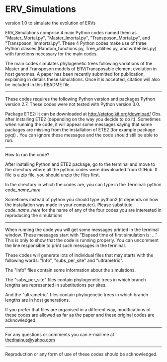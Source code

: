 # ERV_Simulations
version 1.0 to simulate the evolution of ERVs

ERV_Simulations comprise 4 main Python codes named them as "Master_Mortal.py", "Master_Imortal.py", "Transposon_Mortal.py", and "Transposon_Immortal.py".
These 4 Python codes make use of three Python classes (Random_functions.py, Tree_utilities.py, and writeFiles.py) with functions necessary for the main codes.

The main codes simulates phylogenetic trees following variations of the Master and Transposon models of ERV/Transposable element evolution in host genomes.
A paper has been recently submitted for publication, explaining in details these simulations. Once it is accepted, citation will also be included in this README file. 

___________________

These codes requires the following Python version and packages
Python version 2.7. These codes were not tested with Python version 3.0.

Package ETE2: It can be downloaded at http://etetoolkit.org/download/
Obs. after installing ETE2 (depending on the way you decide to do it). Sometimes when running the code, it will appear some messages saying that some packages are missing from the installation of ETE2 (for example package pyqt) . You can ignore these messages and the code should still be able to run.

___________________
How to run the code?

After installing Python and ETE2 package, go to the terminal and move to the directory where all the python codes were downloaded from GitHub.
If file is a zip file, you should unzip the files first.

In the directory in which the codes are, you can type in the Terminal:
python *code_name_here*

Sometimes instead of python you should type python2 (it depends on how the installation was made in your computer).
Please substitute *code_name_here* for the name of any of the four codes you are interested in reproducing the simulations
___________________

When running the code you will get some messages printed in the terminal window. 
These messages start with "Elapsed time of first simulation is: ..."
This is only to show that the code is running properly. You can uncomment the line responsible to print such messages in the terminal.

These codes will generate lots of individual files that may starts with the following words: "Info", "subs_per_site" and "ultrametric".

The "Info" files contain some information about the simulations.

The "subs_per_site" files contain phylogenetic trees in which branch lengths are represented in substitutions per sites.

And the "ultrametric" files contain phylogenetic trees in which branch lengths are in host generations.

If you prefer that files are organised in a different way, modifications of these codes are allowed as far as the paper and these original codes are acknowledged.  

___________________

For any questions or comments you can e-mail me at thednainus@yahoo.com

___________________

Reproduction or any form of use of these codes should be acknowledged. 
